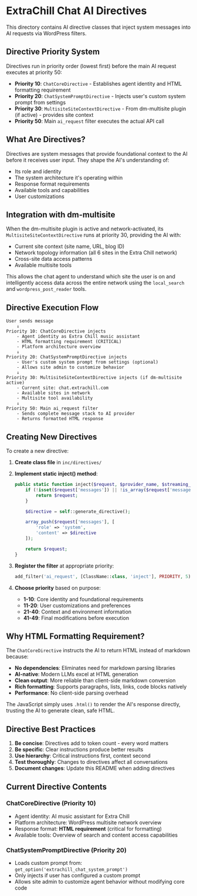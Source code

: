 # ExtraChill Chat AI Directives

This directory contains AI directive classes that inject system messages into AI requests via WordPress filters.

## Directive Priority System

Directives run in priority order (lowest first) before the main AI request executes at priority 50:

- **Priority 10**: `ChatCoreDirective` - Establishes agent identity and HTML formatting requirement
- **Priority 20**: `ChatSystemPromptDirective` - Injects user's custom system prompt from settings
- **Priority 30**: `MultisiteSiteContextDirective` - From dm-multisite plugin (if active) - provides site context
- **Priority 50**: Main `ai_request` filter executes the actual API call

## What Are Directives?

Directives are system messages that provide foundational context to the AI before it receives user input. They shape the AI's understanding of:
- Its role and identity
- The system architecture it's operating within
- Response format requirements
- Available tools and capabilities
- User customizations

## Integration with dm-multisite

When the dm-multisite plugin is active and network-activated, its `MultisiteSiteContextDirective` runs at priority 30, providing the AI with:
- Current site context (site name, URL, blog ID)
- Network topology information (all 6 sites in the Extra Chill network)
- Cross-site data access patterns
- Available multisite tools

This allows the chat agent to understand which site the user is on and intelligently access data across the entire network using the `local_search` and `wordpress_post_reader` tools.

## Directive Execution Flow

```
User sends message
    ↓
Priority 10: ChatCoreDirective injects
    - Agent identity as Extra Chill music assistant
    - HTML formatting requirement (CRITICAL)
    - Platform architecture overview
    ↓
Priority 20: ChatSystemPromptDirective injects
    - User's custom system prompt from settings (optional)
    - Allows site admin to customize behavior
    ↓
Priority 30: MultisiteSiteContextDirective injects (if dm-multisite active)
    - Current site: chat.extrachill.com
    - Available sites in network
    - Multisite tool availability
    ↓
Priority 50: Main ai_request filter
    - Sends complete message stack to AI provider
    - Returns formatted HTML response
```

## Creating New Directives

To create a new directive:

1. **Create class file** in `inc/directives/`
2. **Implement static inject() method**:
   ```php
   public static function inject($request, $provider_name, $streaming_callback, $tools, $conversation_data = null): array {
       if (!isset($request['messages']) || !is_array($request['messages'])) {
           return $request;
       }

       $directive = self::generate_directive();

       array_push($request['messages'], [
           'role' => 'system',
           'content' => $directive
       ]);

       return $request;
   }
   ```

3. **Register the filter** at appropriate priority:
   ```php
   add_filter('ai_request', [ClassName::class, 'inject'], PRIORITY, 5);
   ```

4. **Choose priority** based on purpose:
   - **1-10**: Core identity and foundational requirements
   - **11-20**: User customizations and preferences
   - **21-40**: Context and environment information
   - **41-49**: Final modifications before execution

## Why HTML Formatting Requirement?

The `ChatCoreDirective` instructs the AI to return HTML instead of markdown because:
- **No dependencies**: Eliminates need for markdown parsing libraries
- **AI-native**: Modern LLMs excel at HTML generation
- **Clean output**: More reliable than client-side markdown conversion
- **Rich formatting**: Supports paragraphs, lists, links, code blocks natively
- **Performance**: No client-side parsing overhead

The JavaScript simply uses `.html()` to render the AI's response directly, trusting the AI to generate clean, safe HTML.

## Directive Best Practices

1. **Be concise**: Directives add to token count - every word matters
2. **Be specific**: Clear instructions produce better results
3. **Use hierarchy**: Critical instructions first, context second
4. **Test thoroughly**: Changes to directives affect all conversations
5. **Document changes**: Update this README when adding directives

## Current Directive Contents

### ChatCoreDirective (Priority 10)
- Agent identity: AI music assistant for Extra Chill
- Platform architecture: WordPress multisite network overview
- Response format: **HTML requirement** (critical for formatting)
- Available tools: Overview of search and content access capabilities

### ChatSystemPromptDirective (Priority 20)
- Loads custom prompt from: `get_option('extrachill_chat_system_prompt')`
- Only injects if user has configured a custom prompt
- Allows site admin to customize agent behavior without modifying core code
